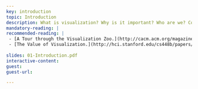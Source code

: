 ```yaml
---
key: introduction
topic: Introduction
description: What is visualization? Why is it important? Who are we? Course overview. 
mandatory-reading: |
recommended-reading: |
 - [A Tour through the Visualization Zoo.](http://cacm.acm.org/magazines/2010/6/92482-a-tour-through-the-visualization-zoo/pdf) Jeffrey Heer, Michael Bostock, Vadim Ogievetsky. Communications of the ACM, 53(6), pp. 59-67, Jun 2010. 
 - [The Value of Visualization.](http://hci.stanford.edu/cs448b/papers/vanwijk_vov.pdf)Jarke van Wijk. Proceedings of the IEEE Visualization Conference, pp. 79-86, 2005.
   
slides: 01-Introduction.pdf
interactive-content:
guest:
guest-url:

---
```






